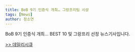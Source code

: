 ```yaml
---
title: BoB 9기 인증식 개최… 그랑프리팀 시상
tags: [News]
author: 정소연
---
```


BoB 9기 인증식 개최… BEST 10 및 그랑프리 선정 뉴스기사입니다.

[>> 데일리시큐](https://www.dailysecu.com/news/articleView.html?idxno=122508)
